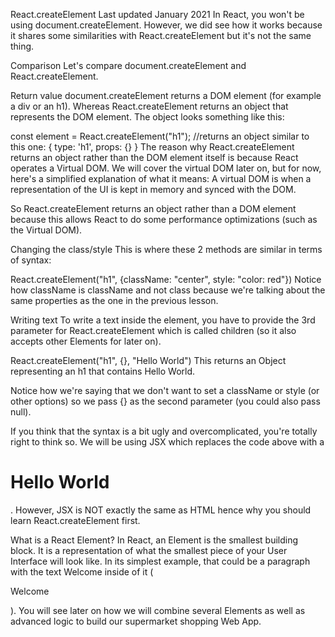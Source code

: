 React.createElement
Last updated January 2021
In React, you won't be using document.createElement.
However, we did see how it works because it shares some similarities with React.createElement but it's not the same thing.

Comparison
Let's compare document.createElement and React.createElement.

Return value
document.createElement returns a DOM element (for example a div or an h1). Whereas React.createElement returns an object that represents the DOM element.
The object looks something like this:


const element = React.createElement("h1");
//returns an object similar to this one:
{
  type: 'h1',
  props: {}
}
The reason why React.createElement returns an object rather than the DOM element itself is because React operates a Virtual DOM. We will cover the virtual DOM later on, but for now, here's a simplified explanation of what it means:
A virtual DOM is when a representation of the UI is kept in memory and synced with the DOM.

So React.createElement returns an object rather than a DOM element because this allows React to do some performance optimizations (such as the Virtual DOM).

Changing the class/style
This is where these 2 methods are similar in terms of syntax:


React.createElement("h1", {className: "center", style: "color: red"})
Notice how className is className and not class because we're talking about the same properties as the one in the previous lesson.

Writing text
To write a text inside the element, you have to provide the 3rd parameter for React.createElement which is called children (so it also accepts other Elements for later on).


React.createElement("h1", {}, "Hello World")
This returns an Object representing an h1 that contains Hello World.

Notice how we're saying that we don't want to set a className or style (or other options) so we pass {} as the second parameter (you could also pass null).

If you think that the syntax is a bit ugly and overcomplicated, you're totally right to think so. We will be using JSX which replaces the code above with a <h1>Hello World</h1>. However, JSX is NOT exactly the same as HTML hence why you should learn React.createElement first.

What is a React Element?
In React, an Element is the smallest building block.
It is a representation of what the smallest piece of your User Interface will look like. In its simplest example, that could be a paragraph with the text Welcome inside of it (<p>Welcome</p>).
You will see later on how we will combine several Elements as well as advanced logic to build our supermarket shopping Web App.
